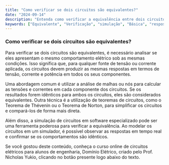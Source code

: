 ```yaml
---
title: "Como verificar se dois circuitos são equivalentes?"
date: "2024-09-14"
description: "Entenda como verificar a equivalência entre dois circuitos elétricos utilizando conceitos básicos de análise de circuitos."
keywords: ["Equivalente", "Verificação", "simulação", "Básica", "resposta", "Circuito", "Potência"]
---
```


### Como verificar se dois circuitos são equivalentes?

Para verificar se dois circuitos são equivalentes, é necessário analisar se eles apresentam o mesmo comportamento elétrico sob as mesmas condições. Isso significa que, para qualquer fonte de tensão ou corrente aplicada, os circuitos devem produzir as mesmas respostas em termos de tensão, corrente e potência em todos os seus componentes.

Uma abordagem comum é utilizar a análise de malhas ou nós para calcular as tensões e correntes em cada componente dos circuitos. Se os resultados forem idênticos para ambos os circuitos, eles são considerados equivalentes. Outra técnica é a utilização de teoremas de circuitos, como o Teorema de Thévenin ou o Teorema de Norton, para simplificar os circuitos e compará-los de forma mais direta.

Além disso, a simulação de circuitos em software especializado pode ser uma ferramenta poderosa para verificar a equivalência. Ao modelar os circuitos em um simulador, é possível observar as respostas em tempo real e confirmar se os comportamentos são idênticos.

Se você gostou deste conteúdo, conheça o curso online de circuitos elétricos para alunos de engenharia, Domínio Elétrico, criado pelo Prof. Nicholas Yukio, clicando no botão presente logo abaixo do texto.